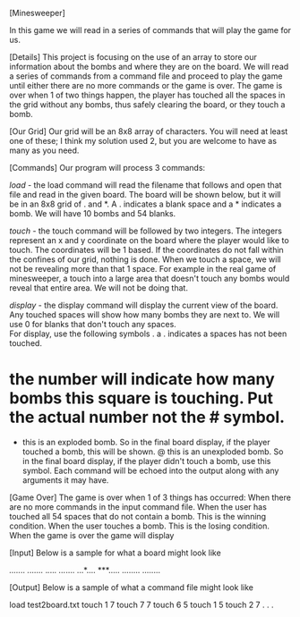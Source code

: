 [Minesweeper]

 In this game we will read in a series of commands that will play the game for us.

 

[Details]
This project is focusing on the use of an array to store our information about the bombs and where they are on the board. We will read a series of commands from a command file and proceed to play the game until either there are no more commands or the game is over. The game is over when 1 of two things happen, the player has touched all the spaces in the grid without any bombs, thus safely clearing the board, or they touch a bomb.

 

[Our Grid]
Our grid will be an 8x8 array of characters. You will need at least one of these; I think my solution used 2, but you are welcome to have as many as you need. 

[Commands]
Our program will process 3 commands:

_load_ - the load command will read the filename that follows and open that file and read in the given board.  The board will be shown below, but it will be in an 8x8 grid of . and *.  A . indicates a blank space and a * indicates a bomb.  We will have 10 bombs and 54 blanks.

_touch_ - the touch command will be followed by two integers.  The integers represent an x and y coordinate on the board where the player would like to touch.  The coordinates will be 1 based.  If the coordinates do not fall within the confines of our grid, nothing is done.  When we touch a space, we will not be revealing more than that 1 space.  For example in the real game of minesweeper, a touch into a large area that doesn't touch any bombs would reveal that entire area.  We will not be doing that.

_display_ - the display command will display the current view of the board.  Any touched spaces will show how many bombs they are next to.  We will use 0 for blanks that don't touch any spaces.  
For display, use the following symbols
.  a . indicates a spaces has not been touched.
#  the number will indicate how many bombs this square is touching.  Put the actual number not the # symbol.
*  this is an exploded bomb.  So in the final board display, if the player touched a bomb, this will be shown.
@  this is an unexploded bomb.  So in the final board display, if the player didn't touch a bomb, use this symbol.
Each command will be echoed into the output along with any arguments it may have.

[Game Over]
The game is over when 1 of 3 things has occurred:
   When there are no more commands in the input command file.
   When the user has touched all 54 spaces that do not contain a bomb. This is the winning condition.
   When the user touches a bomb. This is the losing condition.
   When the game is over the game will display

 

[Input]
Below is a sample for what a board might look like

*.......
.......*
.*.*..*.
...*....
...*....
***.....
........
........

[Output]
Below is a sample of what a command file might look like

load test2board.txt
touch 1 7
touch 7 7
touch 6 5
touch 1 5
touch 2 7
.
.
.

